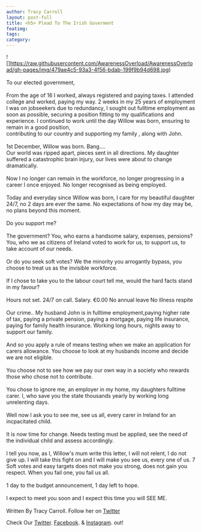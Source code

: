 ```yaml
---
author: Tracy Carroll
layout: post-full
title: <h5> Plead To The Irish Goverment
featimg: 
tags: 
category: 
---
```

![]https://raw.githubusercontent.com/AwarenessOverload/AwarenessOverload/gh-pages/img/479ae4c5-93a3-4f56-bdab-199f9b94d698.jpg)
<br/>
<br/>
To our elected government, 
<br/>
<br/>
From the age of 16 I worked, always registered and paying taxes.
I attended college and worked, paying my way.
2 weeks in my 25 years of employment I was on jobseekers due to redundancy, I sought out fulltime employment as soon as possible, securing a position fitting to my qualifications and experience. I continued to work until the day Willow was born, ensuring to remain in a good position,  
contributing to our country and supporting my family , along with John. 
<br/>
<br/>
1st December, Willow was born.
Bang.... 
<br/>
Our world was ripped apart, pieces sent in all directions. My daughter suffered a catastrophic brain injury, our lives were about to change dramatically.
<br/>
<br/>
Now I no longer can remain in the workforce, no longer progressing in a career I once enjoyed. No longer recognised as being employed.
<br/>
<br/>
Today and everyday since Willow was born, I care for my beautiful daughter 24/7, no 2 days are ever the same.
No expectations of how my day may be, no plans beyond this moment.
<br/>
<br/>
Do you support me?
<br/>
<br/>
The government?
You, who earns a handsome salary, expenses, pensions?
You, who we as citizens of Ireland voted to work for us, to support us, to take account of our needs.
<br/>
<br/>
Or do you seek soft votes?
We the minority you arrogantly bypass, you choose to treat us as the invisible workforce.
<br/>
<br/>
If I chose to take you to the labour court tell me, would the hard facts stand in my favour?
<br/>
<br/>
Hours not set. 24/7 on call.
Salary.  €0.00
No annual leave
No illness respite
<br/>
<br/>
Our crime..
My husband John is in fulltime employment,paying higher rate of tax, paying a private pension, paying a mortgage, paying life insurance, paying for family health insurance.
Working long hours, nights away to support our family.
<br/>
<br/>
And so you apply a rule of means testing when we make an application for carers allowance. You choose to look at my husbands income and decide we are not eligible.
<br/>
<br/>
You choose not to see how we pay our own way in a society who rewards those who chose not to contribute.
<br/>
<br/>
You chose to ignore me, an employer in my home,  my daughters fulltime carer. I, who save you the state thousands yearly by working long unrelenting days. 
<br/>
<br/>
Well now I ask you to see me, see us all, every carer in Ireland for an incpacitated child.
<br/>
<br/>
It is now time for change. Needs testing must be applied, see the need of the individual child and assess accordingly.
<br/>
<br/>
I tell you now, as I, Willow's mum write this letter, I will not relent, I do not give up. I will take this fight on and I will make you see us, every one of us.
7
Soft votes and easy targets does not make you strong, does not gain you respect. When  you fail one, you fail us all. 
<br/>
<br/>
1 day to the budget announcement,  1 day left to hope. 
<br/>
<br/>
I expect to meet you soon and I expect this time you will SEE ME. 
<br/>
<br/>
Written By Tracy Carroll. Follow her on [Twitter](https://twitter.com/tracycarroll29)


Check Our [Twitter](https://twitter.com/AwarenessOver/). [Facebook](https://www.facebook.com/OfficialAwarenessOverload/). & [Instagram](https://www.instagram.com/awarenessoverload/). out!


